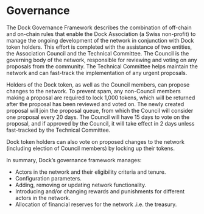 # Governance

The Dock Governance Framework describes the combination of off-chain and on-chain rules that enable the Dock Association \(a Swiss non-profit\) to manage the ongoing development of the network in conjunction with Dock token holders. This effort is completed with the assistance of two entities, the Association Council and the Technical Committee. The Council is the governing body of the network, responsible for reviewing and voting on any proposals from the community. The Technical Committee helps maintain the network and can fast-track the implementation of any urgent proposals.

Holders of the Dock token, as well as the Council members, can propose changes to the network. To prevent spam, any non-Council members making a proposal are required to lock 1,000 tokens, which will be returned after the proposal has been reviewed and voted on. The newly created proposal will join the proposal queue, from which the Council will consider one proposal every 20 days. The Council will have 15 days to vote on the proposal, and if approved by the Council, it will take effect in 2 days unless fast-tracked by the Technical Committee.

Dock token holders can also vote on proposed changes to the network \(including election of Council members\) by locking up their tokens.

In summary, Dock’s governance framework manages:

* Actors in the network and their eligibility criteria and tenure.
* Configuration parameters.
* Adding, removing or updating network functionality.
* Introducing and/or changing rewards and punishments for different actors in the network.
* Allocation of financial reserves for the network .i.e. the treasury.



